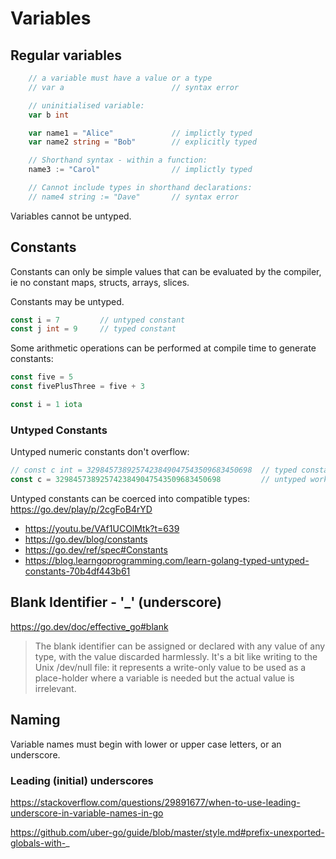 Variables
=========

Regular variables
-----------------

```go
	// a variable must have a value or a type
	// var a						// syntax error

	// uninitialised variable:
	var b int

	var name1 = "Alice"				// implictly typed
	var name2 string = "Bob"		// explicitly typed

	// Shorthand syntax - within a function:
	name3 := "Carol"				// implictly typed

	// Cannot include types in shorthand declarations:
	// name4 string := "Dave"		// syntax error
```

Variables cannot be untyped.


Constants
---------

Constants can only be simple values that can be evaluated by the compiler, ie no constant maps, structs, arrays, slices.

Constants may be untyped.


```go
const i = 7			// untyped constant
const j int = 9		// typed constant
```

Some arithmetic operations can be performed at compile time to generate constants:

```go
const five = 5
const fivePlusThree = five + 3

const i = 1 iota
```


### Untyped Constants

Untyped numeric constants don't overflow:

```go
// const c int = 3298457389257423849047543509683450698	// typed constant overflows
const c = 3298457389257423849047543509683450698 		// untyped works
```

Untyped constants can be coerced into compatible types:
https://go.dev/play/p/2cgFoB4rYD

* https://youtu.be/VAf1UCOlMtk?t=639
* https://go.dev/blog/constants
* https://go.dev/ref/spec#Constants
* https://blog.learngoprogramming.com/learn-golang-typed-untyped-constants-70b4df443b61

Blank Identifier - '_' (underscore)
-----------------------------------

https://go.dev/doc/effective_go#blank

> The blank identifier can be assigned or declared with any value of any type, with the value discarded harmlessly. It's a bit like writing to the Unix /dev/null file: it represents a write-only value to be used as a place-holder where a variable is needed but the actual value is irrelevant.



Naming
------

Variable names must begin with lower or upper case letters, or an underscore.

### Leading (initial) underscores

https://stackoverflow.com/questions/29891677/when-to-use-leading-underscore-in-variable-names-in-go

https://github.com/uber-go/guide/blob/master/style.md#prefix-unexported-globals-with-_